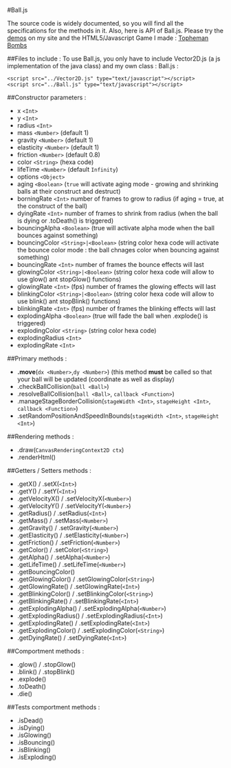 #Ball.js

The source code is widely documented, so you will find all the specifications for the methods in it. Also, here is API of Ball.js. Please try the [demos](http://labs.topheman.com/Ball/) on my site and the HTML5/Javascript Game I made : [Topheman Bombs](http://bombs.topheman.com)

##Files to include :
To use Ball.js, you only have to include Vector2D.js (a js implementation of the java class) and my own class : Ball.js :

```Js
<script src="../Vector2D.js" type="text/javascript"></script>
<script src="../Ball.js" type="text/javascript"></script>
```

##Constructor parameters :
* x `<Int>`
* y `<Int>`
* radius `<Int>`
* mass `<Number>` (default 1)
* gravity `<Number>` (default 1)
* elasticity `<Number>` (default 1)
* friction `<Number>` (default 0.8)
* color `<String>` (hexa code)
* lifeTime `<Number>` (default `Infinity`)
* options `<Object>`
 * aging `<Boolean>` (`true` will activate aging mode - growing and shrinking balls at their construct and destruct)
 * borningRate `<Int>` number of frames to grow to radius (if aging = true, at the construct of the ball)
 * dyingRate `<Int>` number of frames to shrink from radius (when the  ball is dying or .toDeath() is triggered)
 * bouncingAlpha `<Boolean>` (true will activate alpha mode when the ball bounces against something)
 * bouncingColor `<String>|<Boolean>` (string color hexa code will activate the bounce color mode : the ball chnages color when bouncing against something)
 * bouncingRate `<Int>` number of frames the bounce effects will last
 * glowingColor `<String>|<Boolean>` (string color hexa code will allow to use glow() ant stopGlow() functions)
 * glowingRate `<Int>` (fps) number of frames the glowing effects will last
 * blinkingColor `<String>|<Boolean>` (string color hexa code will allow to use blink() ant stopBlink() functions)
 * blinkingRate `<Int>` (fps) number of frames the blinking effects will last
 * explodingAlpha `<Boolean>` (true will fade the ball when .explode() is triggered)
 * explodingColor `<String>` (string color hexa code)
 * explodingRadius `<Int>`
 * explodingRate `<Int>`

##Primary methods :
* __.move__(`dx <Number>`,`dy <Number>`) (this method __must__ be called so that your ball will be updated (coordinate as well as display)
* .checkBallCollision(`ball <Ball>`)
* .resolveBallCollision(`ball <Ball>`, `callback <Function>`)
* .manageStageBorderCollision(`stageWidth <Int>`, `stageHeight <Int>`, `callback <Function>`)
* .setRandomPositionAndSpeedInBounds(`stageWidth <Int>`, `stageHeight <Int>`)

##Rendering methods :
* .draw(`CanvasRenderingContext2D ctx`)
* .renderHtml()

##Getters / Setters methods :
* .getX() / .setX(`<Int>`)
* .getY() / .setY(`<Int>`)
* .getVelocityX() / .setVelocityX(`<Number>`)
* .getVelocityY() / .setVelocityY(`<Number>`)
* .getRadius() / .setRadius(`<Int>`)
* .getMass() / .setMass(`<Number>`)
* .getGravity() / .setGravity(`<Number>`)
* .getElasticity() / .setElasticity(`<Number>`)
* .getFriction() / .setFriction(`<Number>`)
* .getColor() / .setColor(`<String>`)
* .getAlpha() / .setAlpha(`<Number>`)
* .getLifeTime() / .setLifeTime(`<Number>`)
* .getBouncingColor()
* .getGlowingColor() / .setGlowingColor(`<String>`)
* .getGlowingRate() / .setGlowingRate(`<Int>`)
* .getBlinkingColor() / .setBlinkingColor(`<String>`)
* .getBlinkingRate() / .setBlinkingRate(`<Int>`)
* .getExplodingAlpha() / .setExplodingAlpha(`<Number>`)
* .getExplodingRadius() / .setExplodingRadius(`<Int>`)
* .getExplodingRate() / .setExplodingRate(`<Int>`)
* .getExplodingColor() / .setExplodingColor(`<String>`)
* .getDyingRate() / .setDyingRate(`<Int>`)

##Comportment methods :
* .glow() / .stopGlow()
* .blink() / .stopBlink()
* .explode()
* .toDeath()
* .die()

##Tests comportment methods :
* .isDead()
* .isDying()
* .isGlowing()
* .isBouncing()
* .isBlinking()
* .isExploding()



 